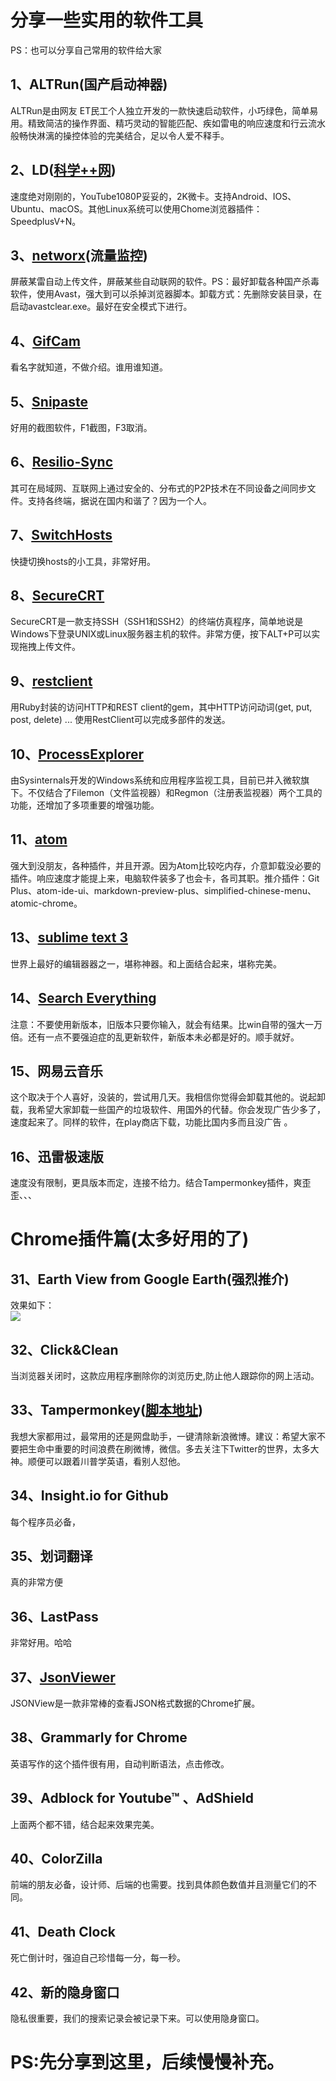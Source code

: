# 分享一些实用的软件工具
PS：也可以分享自己常用的软件给大家

## 1、ALTRun(国产启动神器)
ALTRun是由网友 ET民工个人独立开发的一款快速启动软件，小巧绿色，简单易用。精致简洁的操作界面、精巧灵动的智能匹配、疾如雷电的响应速度和行云流水般畅快淋漓的操控体验的完美结合，足以令人爱不释手。<br>

## 2、LD([科学++网](https://github.com/getlantern/forum))
速度绝对刚刚的，YouTube1080P妥妥的，2K微卡。支持Android、IOS、Ubuntu、macOS。其他Linux系统可以使用Chome浏览器插件：SpeedplusV+N。

## 3、[networx](https://networx.en.softonic.com/)(流量监控)
屏蔽某雷自动上传文件，屏蔽某些自动联网的软件。PS：最好卸载各种国产杀毒软件，使用Avast，强大到可以杀掉浏览器脚本。卸载方式：先删除安装目录，在启动avastclear.exe。最好在安全模式下进行。

## 4、[GifCam](https://gifcam.en.softonic.com/)
看名字就知道，不做介绍。谁用谁知道。

## 5、[Snipaste](https://zh.snipaste.com/)
好用的截图软件，F1截图，F3取消。

## 6、[Resilio-Sync](https://www.resilio.com/individuals/)
其可在局域网、互联网上通过安全的、分布式的P2P技术在不同设备之间同步文件。支持各终端，据说在国内和谐了？因为一个人。

## 7、[SwitchHosts](https://github.com/oldj/SwitchHosts)
快捷切换hosts的小工具，非常好用。

## 8、[SecureCRT](https://www.vandyke.com/products/securecrt/)
SecureCRT是一款支持SSH（SSH1和SSH2）的终端仿真程序，简单地说是Windows下登录UNIX或Linux服务器主机的软件。非常方便，按下ALT+P可以实现拖拽上传文件。

## 9、[restclient](https://github.com/rest-client/rest-client)
用Ruby封装的访问HTTP和REST client的gem，其中HTTP访问动词(get, put, post, delete) ... 使用RestClient可以完成多部件的发送。

## 10、[ProcessExplorer](https://docs.microsoft.com/en-us/sysinternals/downloads/process-explorer)
由Sysinternals开发的Windows系统和应用程序监视工具，目前已并入微软旗下。不仅结合了Filemon（文件监视器）和Regmon（注册表监视器）两个工具的功能，还增加了多项重要的增强功能。

## 11、[atom](https://atom.io/)
强大到没朋友，各种插件，并且开源。因为Atom比较吃内存，介意卸载没必要的插件。响应速度才能提上来，电脑软件装多了也会卡，各司其职。推介插件：Git Plus、atom-ide-ui、markdown-preview-plus、simplified-chinese-menu、atomic-chrome。

## 13、[sublime text 3](https://www.sublimetext.com/3)
世界上最好的编辑器器之一，堪称神器。和上面结合起来，堪称完美。

## 14、[Search Everything](http://www.oldapps.com/zh-cn/everything_search.php?old_everything_search=14940)
注意：不要使用新版本，旧版本只要你输入，就会有结果。比win自带的强大一万倍。还有一点不要强迫症的乱更新软件，新版本未必都是好的。顺手就好。

## 15、网易云音乐
这个取决于个人喜好，没装的，尝试用几天。我相信你觉得会卸载其他的。说起卸载，我希望大家卸载一些国产的垃圾软件、用国外的代替。你会发现广告少多了，速度起来了。同样的软件，在play商店下载，功能比国内多而且没广告 。

## 16、迅雷极速版
速度没有限制，更具版本而定，连接不给力。结合Tampermonkey插件，爽歪歪、、、



# Chrome插件篇(太多好用的了)

## 31、Earth View from Google Earth(强烈推介)
效果如下： <br>
![](https://i.imgur.com/OcNnFEg.jpg)
## 32、Click&Clean
当浏览器关闭时，这款应用程序删除你的浏览历史,防止他人跟踪你的网上活动。

## 33、Tampermonkey([脚本地址](https://greasyfork.org/zh-CN))
我想大家都用过，最常用的还是网盘助手，一键清除新浪微博。建议：希望大家不要把生命中重要的时间浪费在刷微博，微信。多去关注下Twitter的世界，太多大神。顺便可以跟着川普学英语，看别人怼他。

## 34、Insight.io for Github
每个程序员必备，

## 35、划词翻译
真的非常方便

## 36、LastPass
非常好用。哈哈

## 37、[JsonViewer](https://chrome.google.com/webstore/search/jsonviewer?utm_source=chrome-ntp-icon)
 JSONView是一款非常棒的查看JSON格式数据的Chrome扩展。

## 38、Grammarly for Chrome
英语写作的这个插件很有用，自动判断语法，点击修改。

## 39、Adblock for Youtube™ 、AdShield
上面两个都不错，结合起来效果完美。

## 40、ColorZilla
前端的朋友必备，设计师、后端的也需要。找到具体颜色数值并且测量它们的不同。

## 41、Death Clock
死亡倒计时，强迫自己珍惜每一分，每一秒。

## 42、新的隐身窗口
隐私很重要，我们的搜索记录会被记录下来。可以使用隐身窗口。

# PS:先分享到这里，后续慢慢补充。
